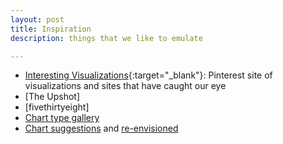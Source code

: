 ```yaml
---
layout: post
title: Inspiration
description: things that we like to emulate

---
```



- [Interesting Visualizations](https://www.pinterest.com/kuhobbes/geocenter-inspiration/){:target="_blank"}: Pinterest site of visualizations and sites that have caught our eye
- [The Upshot]
- [fivethirtyeight]
- [Chart type gallery](http://www.datavizcatalogue.com/)
- [Chart suggestions](http://extremepresentation.typepad.com/files/choosing-a-good-chart-09.pdf) and [re-envisioned](http://global.qlik.com/~/media/Files/blog/Choosing-A-GoodChart-Dissected-FINAL.ashx)

